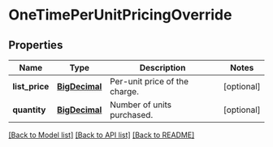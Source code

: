 # OneTimePerUnitPricingOverride

## Properties
Name | Type | Description | Notes
------------ | ------------- | ------------- | -------------
**list_price** | [**BigDecimal**](BigDecimal.md) | Per-unit price of the charge.  | [optional] 
**quantity** | [**BigDecimal**](BigDecimal.md) | Number of units purchased.  | [optional] 

[[Back to Model list]](../README.md#documentation-for-models) [[Back to API list]](../README.md#documentation-for-api-endpoints) [[Back to README]](../README.md)


